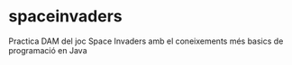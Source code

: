 # spaceinvaders
Practica DAM del joc Space Invaders amb el coneixements més basics de programació en Java
